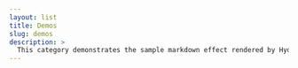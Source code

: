 ```yaml
---
layout: list
title: Demos
slug: demos
description: >
  This category demonstrates the sample markdown effect rendered by HydeJack.
---
```


